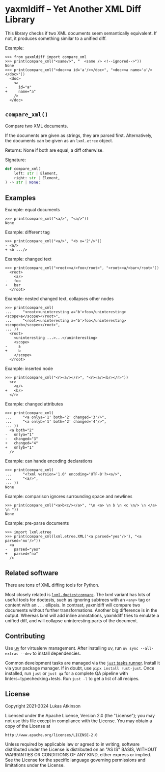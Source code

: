 # yaxmldiff – Yet Another XML Diff Library

This library checks if two XML documents seem semantically equivalent.
If not, it produces something similar to a unified diff.

Example:

```pycon
>>> from yaxmldiff import compare_xml
>>> print(compare_xml("<same/>", "  <same /> <!--ignored-->"))
None
>>> print(compare_xml("<doc><a id='a'/></doc>", "<doc><a name='a'/></doc>"))
  <doc>
    <a
-     id="a"
+     name="a"
    />
  </doc>

```

## `compare_xml()`

Compare two XML documents.

If the documents are given as strings, they are parsed first.
Alternatively, the documents can be given as an `lxml.etree` object.

Returns: None if both are equal, a diff otherwise.

Signature:

``` python
def compare_xml(
    left: str | Element,
    right: str | Element,
) -> str | None:
```

## Examples

Example: equal documents

```pycon
>>> print(compare_xml("<a/>", "<a/>"))
None

```

Example: different tag

```pycon
>>> print(compare_xml("<a/>", "<b x='2'/>"))
- <a/>
+ <b .../>

```

Example: changed text

```pycon
>>> print(compare_xml("<root><a/>foo</root>", "<root><a/>bar</root>"))
  <root>
    <a/>
-   foo
+   bar
  </root>

```

Example: nested changed text, collapses other nodes

```pycon
>>> print(compare_xml(
...     "<root><uninteresting a='b'>foo</uninteresting><scope>a</scope></root>",
...     "<root><uninteresting a='b'>foo</uninteresting><scope>b</scope></root>",
... ))
  <root>
    <uninteresting ...>...</uninteresting>
    <scope>
-     a
+     b
    </scope>
  </root>

```

Example: inserted node

```pycon
>>> print(compare_xml("<r><a/></r>", "<r><a/><b/></r>"))
  <r>
    <a/>
+   <b/>
  </r>

```

Example: changed attributes

```pycon
>>> print(compare_xml(
...     "<a onlya='1' both='2' changed='3'/>",
...     "<a onlyb='1' both='2' changed='4'/>",
... ))
  <a both="2"
-   onlya="1"
-   changed="3"
+   changed="4"
+   onlyb="1"
  />

```

Example: can hande encoding declarations

```pycon
>>> print(compare_xml(
...     "<?xml version='1.0' encoding='UTF-8'?><a/>",
...     "<a/>",
... ))
None

```

Example: comparison ignores surrounding space and newlines

```pycon
>>> print(compare_xml("<a>b<c/></a>", "\n <a> \n b \n <c \n/> \n </a> \n "))
None

```

Example: pre-parse documents

```pycon
>>> import lxml.etree
>>> print(compare_xml(lxml.etree.XML('<a parsed="yes"/>'), "<a parsed='no'/>"))
  <a
-   parsed="yes"
+   parsed="no"
  />

```

## Related software

There are tons of XML diffing tools for Python.

Most closely related is [`lxml.doctestcompare`](https://lxml.de/apidoc/lxml.doctestcompare.html).
The lxml variant has lots of useful tools for doctests,
such as ignoring subtrees with an `<any>` tag or content with an `...` ellipsis.
In contrast, yaxmldiff will compare two documents without further transformations.
Another big difference is in the output.
Whereas lxml will add inline annotations,
yaxmldiff tries to emulate a unified diff,
and will collapse uninteresting parts of the document.

## Contributing

Use [uv](https://docs.astral.sh/uv) for virtualenv management.
After installing uv, run `uv sync --all-extras --dev` to install dependencies.

Common development tasks are managed via the [`just` tasks runner](https://github.com/casey/just).
Install it via your package manager.
If in doubt, use `pipx install rust-just`.
Once installed, run `just` or `just qa` for a complete QA pipeline with linters+typechecking+tests.
Run `just -l` to get a list of all recipes.

## License

Copyright 2021-2024 Lukas Atkinson

Licensed under the Apache License, Version 2.0 (the "License");
you may not use this file except in compliance with the License.
You may obtain a copy of the License at

    http://www.apache.org/licenses/LICENSE-2.0

Unless required by applicable law or agreed to in writing, software
distributed under the License is distributed on an "AS IS" BASIS,
WITHOUT WARRANTIES OR CONDITIONS OF ANY KIND, either express or implied.
See the License for the specific language governing permissions and
limitations under the License.
